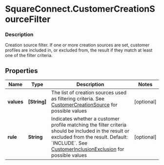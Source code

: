 # SquareConnect.CustomerCreationSourceFilter

### Description

Creation source filter.  If one or more creation sources are set, customer profiles are included in, or excluded from, the result if they match at least one of the filter criteria.

## Properties
Name | Type | Description | Notes
------------ | ------------- | ------------- | -------------
**values** | **[String]** | The list of creation sources used as filtering criteria. See [CustomerCreationSource](#type-customercreationsource) for possible values | [optional] 
**rule** | **String** | Indicates whether a customer profile matching the filter criteria should be included in the result or excluded from the result.  Default: &#x60;INCLUDE&#x60;. See [CustomerInclusionExclusion](#type-customerinclusionexclusion) for possible values | [optional] 


